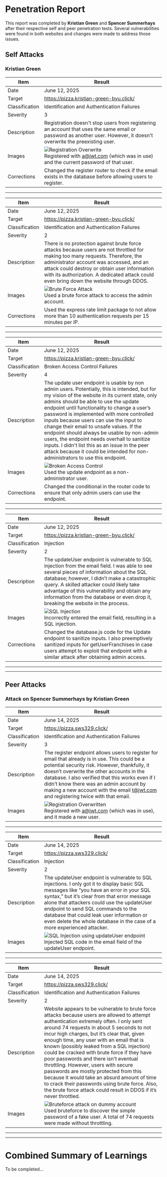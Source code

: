 # Penetration Report

This report was completed by **Kristian Green** and **Spencer Summerhays** after their respective self and peer penetration tests. Several vulnerabilities were found in both websites and changes were made to address those issues.

## Self Attacks
### Kristian Green

| Item           | Result                                                                         |
| -------------- | ------------------------------------------------------------------------------ |
| Date           | June 12, 2025                                                                 |
| Target         | https://pizza.kristian-green-byu.click/                                                       |
| Classification | Identification and Authentication Failures                                                                      |
| Severity       | 3                                                                              |
| Description    | Registration doesn't stop users from registering an account that uses the same email or password as another user. However, it doesn't overwrite the preexisting user.
| Images         | ![Registration Overwrite](registration_penetration_self_kristian_green.png) <br/> Registered with a@jwt.com (which was in use) and the current password of that user. |
| Corrections    | Changed the register router to check if the email exists in the database before allowing users to register.                                                          |

---

| Item           | Result                                                                         |
| -------------- | ------------------------------------------------------------------------------ |
| Date           | June 12, 2025                                                                 |
| Target         | https://pizza.kristian-green-byu.click/                                                       |
| Classification | Identification and Authentication Failures                                                                      |
| Severity       | 2                                                                              |
| Description    | There is no protection against brute force attacks because users are not throttled for making too many requests. Therefore, the administrator account was accessed, and an attack could destroy or obtain user information with its authorization. A dedicated attack could even bring down the website through DDOS.
| Images         | ![Brute Force Attack](bruteforce_penetration_self_kristiangreen.png) <br/> Used a brute force attack to access the admin account. |
| Corrections    | Used the express rate limit package to not allow more than 10 authentication requests per 15 minutes per IP.  |

---

| Item           | Result                                                                         |
| -------------- | ------------------------------------------------------------------------------ |
| Date           | June 12, 2025                                                                 |
| Target         | https://pizza.kristian-green-byu.click/                                                       |
| Classification | Broken Access Control Failures                                                                      |
| Severity       | 4                                                                              |
| Description    | The update user endpoint is usable by non admin users. Potentially, this is intended, but for my vision of the website in its current state, only admins should be able to use the update endpoint until functionality to change a user’s password is implemented with more controlled inputs because users can use the input to change their email to unsafe values. If the endpoint should always be usable by non-admin users, the endpoint needs overhall to sanitize inputs. I didn't list this as an issue in the peer attack because it could be intended for non-administrators to use this endpoint.
| Images         | ![Broken Access Control](accesscontrol_self_kristiangreen.png) <br/> Used the update endpoint as a non-administrator user. |
| Corrections    | Changed the conditional in the router code to ensure that only admin users can use the endpoint.  |

---

| Item           | Result                                                                         |
| -------------- | ------------------------------------------------------------------------------ |
| Date           | June 12, 2025                                                                 |
| Target         | https://pizza.kristian-green-byu.click/                                                       |
| Classification | Injection                                                                       |
| Severity       | 2                                                                              |
| Description    | The updateUser endpoint is vulnerable to SQL injection from the email field. I was able to see several pieces of information about the SQL database; however, I didn’t make a catastrophic query. A skilled attacker could likely take advantage of this vulnerability and obtain any information from the database or even drop it, breaking the website in the process. |
| Images         | ![SQL Injection](sql_injection_self_kristiangreen.png) <br/> Incorrectly entered the email field, resulting in a SQL injection.
| Corrections    | Changed the database.js code for the Update endpoint to sanitize inputs. I also preemptively sanitized inputs for getUserFranchises in case users attempt to exploit that endpoint with a similar attack after obtaining admin access.  |

---
---
## Peer Attacks
### Attack on Spencer Summerhays by Kristian Green

| Item           | Result                                                                         |
| -------------- | ------------------------------------------------------------------------------ |
| Date           | June 14, 2025                                                                 |
| Target         | https://pizza.sws329.click/                                                    |
| Classification | Identification and Authentication Failures                                                                      |
| Severity       | 3                                                                              |
| Description    | The register endpoint allows users to register for email that already is in use. This could be a potential security risk. However, thankfully, it doesn’t overwrite the other accounts in the database. I also verified that this works even if I didn’t know there was an admin account by making a new account with the email t@jwt.com and registering twice with that email. |
| Images         | ![Registration Overwritten](registration_peerattack_spencer.png) <br/> Registered with a@jwt.com (which was in use), and it made a new user. |

---

| Item           | Result                                                                         |
| -------------- | ------------------------------------------------------------------------------ |
| Date           | June 14, 2025                                                                 |
| Target         | https://pizza.sws329.click/                                                    |
| Classification | Injection                                                               |
| Severity       | 2                                                                              |
| Description    | The updateUser endpoint is vulnerable to SQL injections. I only got it to display basic SQL messages like “you have an error in your SQL syntax,” but it’s clear from that error message alone that attackers could use the updateUser endpoint to send SQL commands to the database that could leak user information or even delete the whole database in the case of a more experienced attacker. |
| Images         | ![SQL Injection using updateUser endpoint](injection_peerattack_spencer.png) <br/> Injected SQL code in the email field of the updateUser endpoint. |

---

| Item           | Result                                                                         |
| -------------- | ------------------------------------------------------------------------------ |
| Date           | June 14, 2025                                                                 |
| Target         | https://pizza.sws329.click/                                                    |
| Classification | Identification and Authentication Failures                                                               |
| Severity       | 2                                                                              |
| Description    | Website appears to be vulnerable to brute force attacks because users are allowed to attempt authentication extremely often. I only sent around 74 requests in about 5 seconds to not incur high charges, but it’s clear that, given enough time, any user with an email that is known (possibly leaked from a SQL injection) could be cracked with brute force if they have poor passwords and there isn't eventual throttling. However, users with secure passwords are mostly protected from this because it would take an absurd amount of time to crack their passwords using brute force. Also, the brute force attack could result in DDOS if it’s never throttled. |
| Images         | ![Bruteforce attack on dummy account](bruteforce_peerattack_spencer.png) <br/> Used bruteforce to discover the simple password of a fake user. A total of 74 requests were made without throttling. |

---
---
# Combined Summary of Learnings

To be completed...